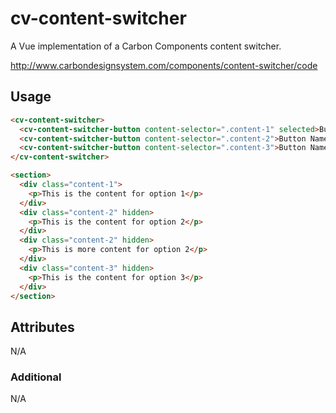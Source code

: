 # cv-content-switcher

A Vue implementation of a Carbon Components content switcher.

http://www.carbondesignsystem.com/components/content-switcher/code

## Usage

```html
<cv-content-switcher>
  <cv-content-switcher-button content-selector=".content-1" selected>Button Name 1</cv-content-switcher-button>
  <cv-content-switcher-button content-selector=".content-2">Button Name 2</cv-content-switcher-button>
  <cv-content-switcher-button content-selector=".content-3">Button Name 3</cv-content-switcher-button>
</cv-content-switcher>

<section>
  <div class="content-1">
    <p>This is the content for option 1</p>
  </div>
  <div class="content-2" hidden>
    <p>This is the content for option 2</p>
  </div>
  <div class="content-2" hidden>
    <p>This is more content for option 2</p>
  </div>
  <div class="content-3" hidden>
    <p>This is the content for option 3</p>
  </div>
</section>
```

## Attributes

N/A

### Additional

N/A
